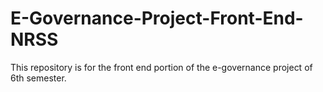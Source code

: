 # E-Governance-Project-Front-End-NRSS
This repository is for the front end portion of the e-governance project of 6th semester.
